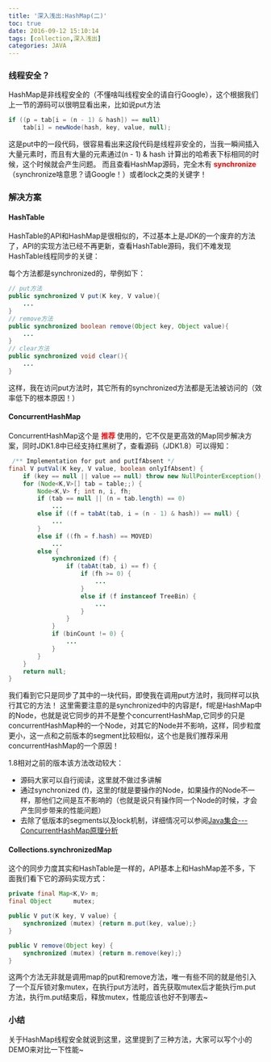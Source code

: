 ```yaml
---
title: '深入浅出:HashMap(二)'
toc: true
date: 2016-09-12 15:10:14
tags: [collection,深入浅出]
categories: JAVA
---
```



### 线程安全？

HashMap是非线程安全的（不懂啥叫线程安全的请自行Google），这个根据我们上一节的源码可以很明显看出来，比如说put方法

```java
if ((p = tab[i = (n - 1) & hash]) == null)
    tab[i] = newNode(hash, key, value, null);
```
这是put中的一段代码，很容易看出来这段代码是线程非安全的，当我一瞬间插入大量元素时，而且有大量的元素通过(n - 1) & hash 计算出的哈希表下标相同的时候，这个时候就会产生问题。
而且查看HashMap源码，完全木有 <font color="red">**synchronize**</font> （synchronize啥意思？请Google！）或者lock之类的关键字！


<!-- more -->
### 解决方案


#### HashTable

HashTable的API和HashMap是很相似的，不过基本上是JDK的一个废弃的方法了，API的实现方法已经不再更新，查看HashTable源码，我们不难发现HashTable线程同步的关键：

每个方法都是synchronized的，举例如下：

```java
// put方法
public synchronized V put(K key, V value){
	...
}
// remove方法
public synchronized boolean remove(Object key, Object value){
	...
}
// clear方法
public synchronized void clear(){
	...
}
```
这样，我在访问put方法时，其它所有的synchronized方法都是无法被访问的（效率低下的根本原因！）

#### ConcurrentHashMap
ConcurrentHashMap这个是 <font style="color: red">**推荐**</font> 使用的，它不仅是更高效的Map同步解决方案，同时JDK1.8中已经支持红黑树了，查看源码（JDK1.8）可以得知：
```java
 /** Implementation for put and putIfAbsent */
final V putVal(K key, V value, boolean onlyIfAbsent) {
    if (key == null || value == null) throw new NullPointerException();
    for (Node<K,V>[] tab = table;;) {
        Node<K,V> f; int n, i, fh;
        if (tab == null || (n = tab.length) == 0)
            ...
        else if ((f = tabAt(tab, i = (n - 1) & hash)) == null) {
            ...
        }
        else if ((fh = f.hash) == MOVED)
            ...
        else {
            synchronized (f) {
                if (tabAt(tab, i) == f) {
                    if (fh >= 0) {
                        ...
                    }
                    else if (f instanceof TreeBin) {
                        ...
                    }
                }
            }
            if (binCount != 0) {
                ...
            }
        }
    }
    return null;
}
```
我们看到它只是同步了其中的一块代码，即使我在调用put方法时，我同样可以执行其它的方法！
这里需要注意的是synchronized中的内容是f，f呢是HashMap中的Node，也就是说它同步的并不是整个concurrentHashMap,它同步的只是concurrentHashMap种的一个Node，对其它的Node并不影响，这样，同步粒度更小，这一点和之前版本的segment比较相似，这个也是我们推荐采用concurrentHashMap的一个原因！

1.8相对之前的版本该方法改动较大：
* 源码大家可以自行阅读，这里就不做过多讲解
* 通过synchronized (f)，这里的f就是要操作的Node，如果操作的Node不一样，那他们之间是互不影响的（也就是说只有操作同一个Node的时候，才会产生同步带来的性能问题）
* 去除了低版本的segments以及lock机制，详细情况可以参阅[Java集合---ConcurrentHashMap原理分析](http://www.cnblogs.com/ITtangtang/p/3948786.html)


#### Collections.synchronizedMap
这个的同步力度其实和HashTable是一样的，API基本上和HashMap差不多，下面我们看下它的源码实现方式：
```java
private final Map<K,V> m;
final Object      mutex;

public V put(K key, V value) {
    synchronized (mutex) {return m.put(key, value);}
}

public V remove(Object key) {
    synchronized (mutex) {return m.remove(key);}
}
```
这两个方法无非就是调用map的put和remove方法，唯一有些不同的就是他引入了一个互斥锁对象mutex，在执行put方法时，首先获取mutex后才能执行m.put方法，执行m.put结束后，释放mutex，性能应该也好不到哪去~


### 小结
关于HashMap线程安全就说到这里，这里提到了三种方法，大家可以写个小的DEMO来对比一下性能~

<br>





